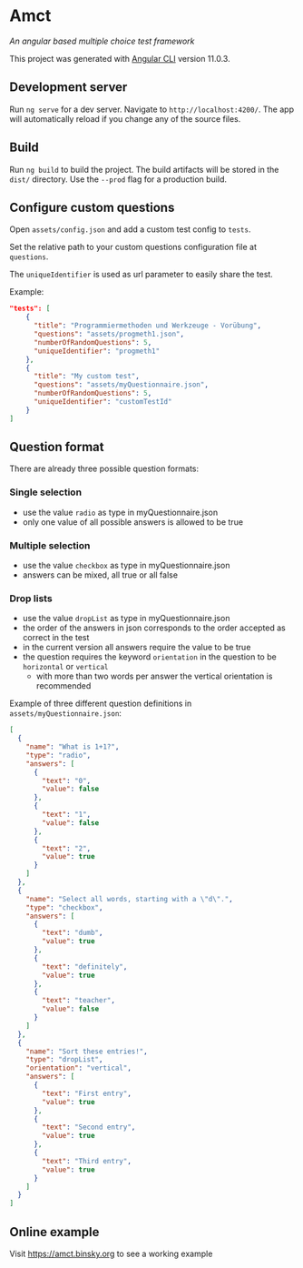 # Amct

_An angular based multiple choice test framework_

This project was generated with [Angular CLI](https://github.com/angular/angular-cli) version 11.0.3.

## Development server

Run `ng serve` for a dev server. Navigate to `http://localhost:4200/`. The app will automatically reload if you change any of the source files.

## Build

Run `ng build` to build the project. The build artifacts will be stored in the `dist/` directory. Use the `--prod` flag for a production build.

## Configure custom questions

Open `assets/config.json` and add a custom test config to `tests`.

Set the relative path to your custom questions configuration file at `questions`.

The `uniqueIdentifier` is used as url parameter to easily share the test.

Example:
```json
"tests": [
    {
      "title": "Programmiermethoden und Werkzeuge - Vorübung",
      "questions": "assets/progmeth1.json",
      "numberOfRandomQuestions": 5,
      "uniqueIdentifier": "progmeth1"
    },
    {
      "title": "My custom test",
      "questions": "assets/myQuestionnaire.json",
      "numberOfRandomQuestions": 5,
      "uniqueIdentifier": "customTestId"
    }
]
```

## Question format

There are already three possible question formats:

### Single selection
- use the value `radio` as type in myQuestionnaire.json
- only one value of all possible answers is allowed to be true

### Multiple selection
- use the value `checkbox` as type in myQuestionnaire.json
- answers can be mixed, all true or all false

### Drop lists
- use the value `dropList` as type in myQuestionnaire.json
- the order of the answers in json corresponds to the order accepted as correct in the test
- in the current version all answers require the value to be true
- the question requires the keyword `orientation` in the question to be `horizontal` or `vertical`
  - with more than two words per answer the vertical orientation is recommended

Example of three different question definitions in `assets/myQuestionnaire.json`:
```json
[
  {
    "name": "What is 1+1?",
    "type": "radio",
    "answers": [
      {
        "text": "0",
        "value": false
      },
      {
        "text": "1",
        "value": false
      },
      {
        "text": "2",
        "value": true
      }
    ]
  },
  {
    "name": "Select all words, starting with a \"d\".",
    "type": "checkbox",
    "answers": [
      {
        "text": "dumb",
        "value": true
      },
      {
        "text": "definitely",
        "value": true
      },
      {
        "text": "teacher",
        "value": false
      }
    ]
  },
  {
    "name": "Sort these entries!",
    "type": "dropList",
    "orientation": "vertical",
    "answers": [
      {
        "text": "First entry",
        "value": true
      },
      {
        "text": "Second entry",
        "value": true
      },
      {
        "text": "Third entry",
        "value": true
      }
    ]
  }
]
```

## Online example

Visit https://amct.binsky.org to see a working example
